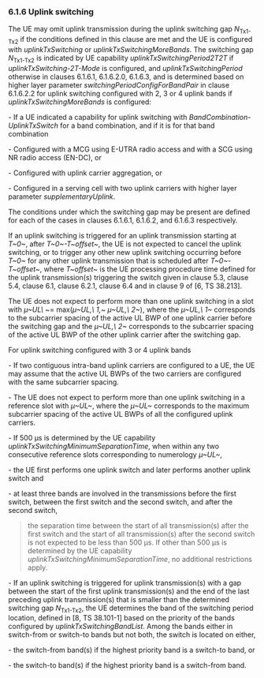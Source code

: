 ### 6.1.6 Uplink switching

The UE may omit uplink transmission during the uplink switching gap
$N_{\text{Tx1-Tx2}}$ if the conditions defined in this clause are met
and the UE is configured with *uplinkTxSwitching* or
*uplinkTxSwitchingMoreBands*. The switching gap $N_{\text{Tx1-Tx2}}$ is
indicated by UE capability *uplinkTxSwitchingPeriod2T2T* if
*uplinkTxSwitching-2T-Mode* is configured, and *uplinkTxSwitchingPeriod*
otherwise in clauses 6.1.6.1, 6.1.6.2.0, 6.1.6.3, and is determined
based on higher layer parameter *switchingPeriodConfigForBandPair* in
clause 6.1.6.2.2 for uplink switching configured with 2, 3 or 4 uplink
bands if *uplinkTxSwitchingMoreBands* is configured:

\- If a UE indicated a capability for uplink switching with
*BandCombination-UplinkTxSwitch* for a band combination, and if it is
for that band combination

\- Configured with a MCG using E-UTRA radio access and with a SCG using
NR radio access (EN-DC), or

\- Configured with uplink carrier aggregation, or

\- Configured in a serving cell with two uplink carriers with higher
layer parameter *supplementaryUplink*.

The conditions under which the switching gap may be present are defined
for each of the cases in clauses 6.1.6.1, 6.1.6.2, and 6.1.6.3
respectively.

If an uplink switching is triggered for an uplink transmission starting
at *T~0~*, after *T~0~-T~offset~*, the UE is not expected to cancel the
uplink switching, or to trigger any other new uplink switching occurring
before *T~0~* for any other uplink transmission that is scheduled after
*T~0~-T~offset~*, where *T~offset~* is the UE processing procedure time
defined for the uplink transmission(s) triggering the switch given in
clause 5.3, clause 5.4, clause 6.1, clause 6.2.1, clause 6.4 and in
clause 9 of \[6, TS 38.213\].

The UE does not expect to perform more than one uplink switching in a
slot with *µ~UL\ ~*= max(*µ~UL,\ 1,~ µ~UL,\ 2~*), where the *µ~UL,\ 1~*
corresponds to the subcarrier spacing of the active UL BWP of one uplink
carrier before the switching gap and the *µ~UL,\ 2~* corresponds to the
subcarrier spacing of the active UL BWP of the other uplink carrier
after the switching gap.

For uplink switching configured with 3 or 4 uplink bands

\- If two contiguous intra-band uplink carriers are configured to a UE,
the UE may assume that the active UL BWPs of the two carriers are
configured with the same subcarrier spacing.

\- The UE does not expect to perform more than one uplink switching in a
reference slot with *µ~UL~*, where the *µ~UL~* corresponds to the
maximum subcarrier spacing of the active UL BWPs of all the configured
uplink carriers.

\- If 500 µs is determined by the UE capability
*uplinkTxSwitchingMinimumSeparationTime*, when within any two
consecutive reference slots corresponding to numerology *µ~UL~*,

\- the UE first performs one uplink switch and later performs another
uplink switch and

\- at least three bands are involved in the transmissions before the
first switch, between the first switch and the second switch, and after
the second switch,

> the separation time between the start of all transmission(s) after the
> first switch and the start of all transmission(s) after the second
> switch is not expected to be less than 500 µs. If other than 500 µs is
> determined by the UE capability
> *uplinkTxSwitchingMinimumSeparationTime*, no additional restrictions
> apply.

\- If an uplink switching is triggered for uplink transmission(s) with a
gap between the start of the first uplink transmission(s) and the end of
the last preceding uplink transmission(s) that is smaller than the
determined switching gap $N_{\text{Tx1-Tx2}}$, the UE determines the
band of the switching period location, defined in \[8, TS 38.101-1\]
based on the priority of the bands configured by
*uplinkTxSwitchingBandList*. Among the bands either in switch-from or
switch-to bands but not both, the switch is located on either,

\- the switch-from band(s) if the highest priority band is a switch-to
band, or

\- the switch-to band(s) if the highest priority band is a switch-from
band.